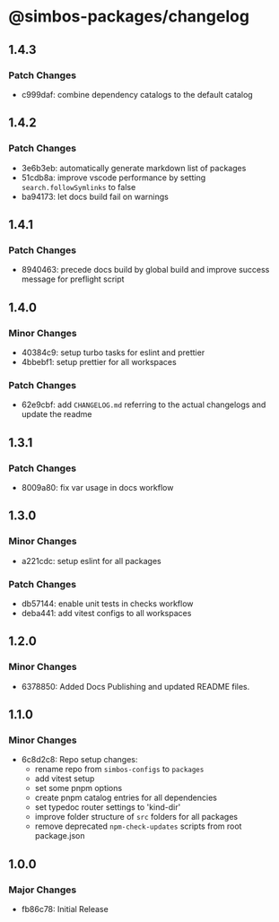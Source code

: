 # @simbos-packages/changelog

## 1.4.3

### Patch Changes

- c999daf: combine dependency catalogs to the default catalog

## 1.4.2

### Patch Changes

- 3e6b3eb: automatically generate markdown list of packages
- 51cdb8a: improve vscode performance by setting `search.followSymlinks` to
  false
- ba94173: let docs build fail on warnings

## 1.4.1

### Patch Changes

- 8940463: precede docs build by global build and improve success message for
  preflight script

## 1.4.0

### Minor Changes

- 40384c9: setup turbo tasks for eslint and prettier
- 4bbebf1: setup prettier for all workspaces

### Patch Changes

- 62e9cbf: add `CHANGELOG.md` referring to the actual changelogs and update the
  readme

## 1.3.1

### Patch Changes

- 8009a80: fix var usage in docs workflow

## 1.3.0

### Minor Changes

- a221cdc: setup eslint for all packages

### Patch Changes

- db57144: enable unit tests in checks workflow
- deba441: add vitest configs to all workspaces

## 1.2.0

### Minor Changes

- 6378850: Added Docs Publishing and updated README files.

## 1.1.0

### Minor Changes

- 6c8d2c8: Repo setup changes:
  - rename repo from `simbos-configs` to `packages`
  - add vitest setup
  - set some pnpm options
  - create pnpm catalog entries for all dependencies
  - set typedoc router settings to 'kind-dir'
  - improve folder structure of `src` folders for all packages
  - remove deprecated `npm-check-updates` scripts from root package.json

## 1.0.0

### Major Changes

- fb86c78: Initial Release
